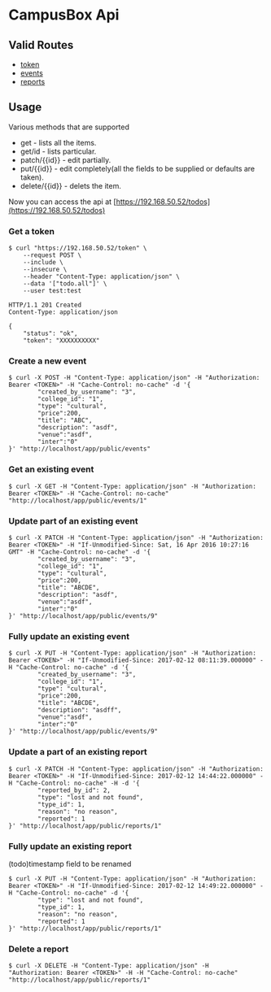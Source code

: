 # CampusBox Api

## Valid Routes

- [token](#token)
- [events](#events)
- [reports](#reports)

## Usage

Various methods that are supported
- get - lists all the items.
- get/id - lists particular.
- patch/{{id}} - edit partially.
- put/{{id}} - edit completely(all the fields to be supplied or defaults are taken).
- delete/{{id}} - delets the item.

Now you can access the api at [https://192.168.50.52/todos](https://192.168.50.52/todos)

<a name="token"></a>
### Get a token

```
$ curl "https://192.168.50.52/token" \
    --request POST \
    --include \
    --insecure \
    --header "Content-Type: application/json" \
    --data '["todo.all"]' \
    --user test:test

HTTP/1.1 201 Created
Content-Type: application/json

{
    "status": "ok",
    "token": "XXXXXXXXXX"
```

<a name="events"></a>
### Create a new event

```
$ curl -X POST -H "Content-Type: application/json" -H "Authorization: Bearer <TOKEN>" -H "Cache-Control: no-cache" -d '{
        "created_by_username": "3",
        "college_id": "1",
        "type": "cultural",
        "price":200,
        "title": "ABC",
        "description": "asdf",
        "venue":"asdf",
        "inter":"0"
}' "http://localhost/app/public/events"
```

### Get an existing event

```
$ curl -X GET -H "Content-Type: application/json" -H "Authorization: Bearer <TOKEN>" -H "Cache-Control: no-cache" "http://localhost/app/public/events/1"
```

### Update part of an existing event

```
$ curl -X PATCH -H "Content-Type: application/json" -H "Authorization: Bearer <TOKEN>" -H "If-Unmodified-Since: Sat, 16 Apr 2016 10:27:16 GMT" -H "Cache-Control: no-cache" -d '{
        "created_by_username": "3",
        "college_id": "1",
        "type": "cultural",
        "price":200,
        "title": "ABCDE",
        "description": "asdf",
        "venue":"asdf",
        "inter":"0"
}' "http://localhost/app/public/events/9"
```

### Fully update an existing event

```
$ curl -X PUT -H "Content-Type: application/json" -H "Authorization: Bearer <TOKEN>" -H "If-Unmodified-Since: 2017-02-12 08:11:39.000000" -H "Cache-Control: no-cache" -d '{
        "created_by_username": "3",
        "college_id": "1",
        "type": "cultural",
        "price":200,
        "title": "ABCDE",
        "description": "asdff",
        "venue":"asdf",
        "inter":"0"
}' "http://localhost/app/public/events/9"
```

<a name="reports"></a>
### Update a part of an existing report

```
$ curl -X PATCH -H "Content-Type: application/json" -H "Authorization: Bearer <TOKEN>" -H "If-Unmodified-Since: 2017-02-12 14:44:22.000000" -H "Cache-Control: no-cache" -H -d '{
        "reported_by_id": 2,
        "type": "lost and not found",
        "type_id": 1,
        "reason": "no reason",
        "reported": 1
}' "http://localhost/app/public/reports/1"
```

### Fully update an existing report
(todo)timestamp field to be renamed

```
$ curl -X PUT -H "Content-Type: application/json" -H "Authorization: Bearer <TOKEN>" -H "If-Unmodified-Since: 2017-02-12 14:49:22.000000" -H "Cache-Control: no-cache" -d '{
        "type": "lost and not found",
        "type_id": 1,
        "reason": "no reason",
        "reported": 1
}' "http://localhost/app/public/reports/1"
```

### Delete a report

```
$ curl -X DELETE -H "Content-Type: application/json" -H "Authorization: Bearer <TOKEN>" -H -H "Cache-Control: no-cache" "http://localhost/app/public/reports/1"
```
